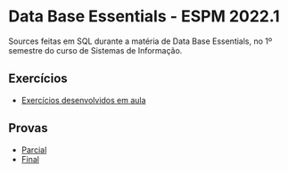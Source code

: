 # Data Base Essentials - ESPM 2022.1

Sources feitas em SQL durante a matéria de Data Base Essentials, no 1º semestre do curso de Sistemas de Informação.

## Exercícios 
- [Exercícios desenvolvidos em aula](https://github.com/cauebucci/espm.dbe.2022.1/tree/main/Exerc%C3%ADcios%20em%20Aula)
## Provas
- [Parcial](https://github.com/cauebucci/espm.dbe.2022.1/tree/main/Prova%20Parcial)
- [Final](https://github.com/cauebucci/espm.dbe.2022.1/tree/main/Prova%20Final)





